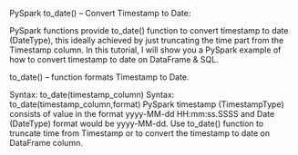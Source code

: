 PySpark to_date() – Convert Timestamp to Date:

PySpark functions provide to_date() function to convert timestamp to date (DateType), this ideally achieved by just truncating the time part from the Timestamp column. In this tutorial, I will show you a PySpark example of how to convert timestamp to date on DataFrame & SQL.

to_date() – function formats Timestamp to Date.

Syntax: to_date(timestamp_column)
Syntax: to_date(timestamp_column,format)
PySpark timestamp (TimestampType) consists of value in the format yyyy-MM-dd HH:mm:ss.SSSS and Date (DateType) format would be yyyy-MM-dd. Use to_date() function to truncate time from Timestamp or to convert the timestamp to date on DataFrame column.
